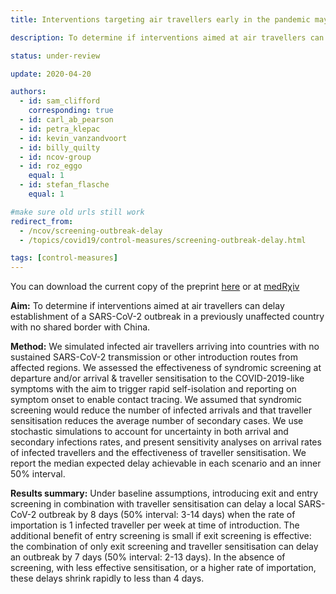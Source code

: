 ```yaml
---
title: Interventions targeting air travellers early in the pandemic may delay local outbreaks of SARS-CoV-2

description: To determine if interventions aimed at air travellers can delay establishment of a SARS-CoV-2 outbreak in a previously unaffected country with no shared border with China.

status: under-review

update: 2020-04-20

authors:
  - id: sam_clifford
    corresponding: true
  - id: carl_ab_pearson
  - id: petra_klepac
  - id: kevin_vanzandvoort
  - id: billy_quilty
  - id: ncov-group
  - id: roz_eggo
    equal: 1
  - id: stefan_flasche
    equal: 1

#make sure old urls still work
redirect_from:
  - /ncov/screening-outbreak-delay
  - /topics/covid19/control-measures/screening-outbreak-delay.html

tags: [control-measures]
---
```


You can download the current copy of the preprint [here](reports/screening_outbreak_delay_preprint_202004164400.pdf) or at [medR&chi;iv](https://doi.org/10.1101/2020.02.12.20022426)

**Aim:** To determine if interventions aimed at air travellers can delay establishment of a SARS-CoV-2 outbreak in a previously unaffected country with no shared border with China.

**Method:** We simulated infected air travellers arriving into countries with no sustained SARS-CoV-2 transmission or other introduction routes from affected regions. We assessed the effectiveness of syndromic screening at departure and/or arrival & traveller sensitisation to the COVID-2019-like symptoms with the aim to trigger rapid self-isolation and reporting on symptom onset to enable contact tracing. We assumed that syndromic screening would reduce the number of infected arrivals and that traveller sensitisation reduces the average number of secondary cases. We use stochastic simulations to account for uncertainty in both arrival and secondary infections rates, and present sensitivity analyses on arrival rates of infected travellers and the effectiveness of traveller sensitisation. We report the median expected delay achievable in each scenario and an inner 50% interval.

**Results summary:** Under baseline assumptions, introducing exit and entry screening in combination with traveller sensitisation can delay a local SARS-CoV-2 outbreak by 8 days (50% interval: 3-14 days) when the rate of importation is 1 infected traveller per week at time of introduction. The additional benefit of entry screening is small if exit screening is effective: the combination of only exit screening and traveller sensitisation can delay an outbreak by 7 days (50% interval: 2-13 days). In the absence of screening, with less effective sensitisation, or a higher rate of importation, these delays shrink rapidly to less than 4 days.